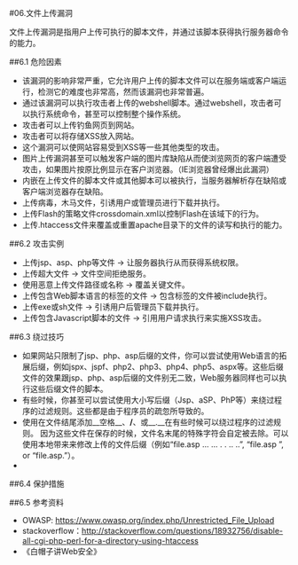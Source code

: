 #06.文件上传漏洞
  
  文件上传漏洞是指用户上传可执行的脚本文件，并通过该脚本获得执行服务器命令的能力。
  
##6.1 危险因素
  
  * 该漏洞的影响非常严重，它允许用户上传的脚本文件可以在服务端或客户端运行，检测它的难度也非常高，然而该漏洞也非常普遍。
  * 通过该漏洞可以执行攻击者上传的webshell脚本。通过webshell，攻击者可以执行系统命令，甚至可以控制整个操作系统。
  * 攻击者可以上传钓鱼网页到网站。
  * 攻击者可以将存储XSS放入网站。
  * 这个漏洞可以使网站容易受到XSS等一些其他类型的攻击。
  * 图片上传漏洞甚至可以触发客户端的图片库缺陷从而使浏览网页的客户端遭受攻击，如果图片按原比例显示在客户浏览器。（IE浏览器曾经爆出此漏洞）
  * 内嵌在上传文件的脚本文件或其他脚本可以被执行，当服务器解析存在缺陷或客户端浏览器存在缺陷。
  * 上传病毒，木马文件，引诱用户或管理员进行下载并执行。
  * 上传Flash的策略文件crossdomain.xml以控制Flash在该域下的行为。
  * 上传.htaccess文件来覆盖或重置apache目录下的文件的读写和执行的能力。

##6.2 攻击实例
  
  * 上传jsp、asp、php等文件 -> 让服务器执行从而获得系统权限。
  * 上传超大文件 -> 文件空间拒绝服务。
  * 使用恶意上传文件路径或名称 -> 覆盖关键文件。
  * 上传包含Web脚本语言的标签的文件  -> 包含标签的文件被include执行。
  * 上传exe或sh文件 -> 引诱用户后管理员下载并执行。
  * 上传包含Javascript脚本的文件 -> 引用用户请求执行来实施XSS攻击。

##6.3 绕过技巧
  
  * 如果网站只限制了jsp、php、asp后缀的文件，你可以尝试使用Web语言的拓展后缀，例如jspx、jspf、php2、php3、php4、php5、aspx等。这些后缀文件的效果跟jsp、php、asp后缀的文件别无二致，Web服务器同样也可以执行这些后缀文件的脚本。
  * 有些时候，你甚至可以尝试使用大小写后缀（Jsp、aSP、PhP等）来绕过程序的过滤规则。这些都是由于程序员的疏忽所导致的。
  * 使用在文件结尾添加__空格__、__/__、或__.__在有些时候可以绕过程序的过滤规则。 因为这些文件在保存的时候，文件名末尾的特殊字符会自定被去除。可以使用本地带来来修改上传的文件后缀（例如“file.asp ... ... . . .. ..”, “file.asp ”, or “file.asp.”）。
  * 

##6.4 保护措施

##6.5 参考资料

* OWASP: https://www.owasp.org/index.php/Unrestricted_File_Upload
* stackoverflow：http://stackoverflow.com/questions/18932756/disable-all-cgi-php-perl-for-a-directory-using-htaccess
* 《白帽子讲Web安全》
